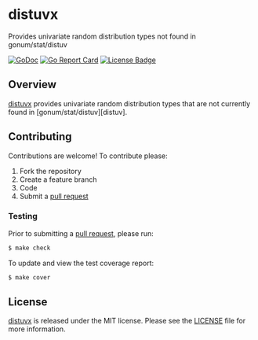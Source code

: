 # distuvx

Provides univariate random distribution types not found in gonum/stat/distuv

[![GoDoc][godoc badge]][godoc link]
[![Go Report Card][report badge]][report card]
[![License Badge][license badge]][LICENSE]

## Overview

[distuvx][] provides univariate random distribution types that are
not currently found in [gonum/stat/distuv][distuv].


## Contributing

Contributions are welcome! To contribute please:

1. Fork the repository
2. Create a feature branch
3. Code
4. Submit a [pull request][]

### Testing

Prior to submitting a [pull request][], please run:

```bash
$ make check
```

To update and view the test coverage report:

```bash
$ make cover
```

## License

[distuvx][] is released under the MIT license. Please see the
[LICENSE][] file for more information.

[distuvx]: https://github.com/goinvest/distuvx
[godoc badge]: https://godoc.org/github.com/goinvest/distuvx?status.svg
[godoc link]: https://godoc.org/github.com/goinvest/distuvx
[LICENSE]: https://github.com/goinvest/distuvx/blob/master/LICENSE
[license badge]: https://img.shields.io/badge/license-MIT-blue.svg
[pull request]: https://help.github.com/articles/using-pull-requests
[report badge]: https://goreportcard.com/badge/github.com/goinvest/distuvx
[report card]: https://goreportcard.com/report/github.com/goinvest/distuvx
